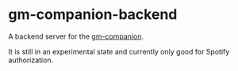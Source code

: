 # gm-companion-backend

A backend server for the [gm-companion](https://github.com/philinthegaps/gm-companion).

It is still in an experimental state and currently only good for Spotify authorization.